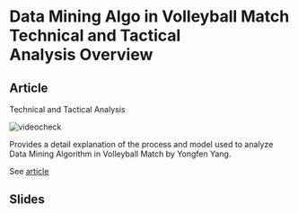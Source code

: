 # Data Mining Algo in Volleyball Match Technical and Tactical Analysis Overview

## Article

Technical and Tactical Analysis

![videocheck](https://user-images.githubusercontent.com/29178558/144113173-fc95377c-7341-4ada-913d-0449f79593e9.png) 

Provides a detail explanation of the process and model used to analyze  Data Mining Algorithm in Volleyball Match by Yongfen Yang.

See [article](https://medium.com/@vishnuvardhanreddy.yeruva/data-mining-algorithm-in-volleyball-match-technical-and-tactical-analysis-overview-fc61927c3e5)

## Slides
